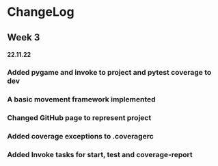 # ChangeLog
## Week 3
#### 22.11.22
### Added pygame and invoke to project and pytest coverage to dev
### A basic movement framework implemented 
### Changed GitHub page to represent project
### Added coverage exceptions to .coveragerc
### Added Invoke tasks for start, test and coverage-report
